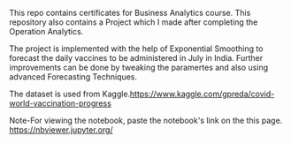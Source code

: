 This repo contains certificates for Business Analytics course.
This repository also contains a Project which I made after completing the Operation Analytics.

The project is implemented with the help of Exponential Smoothing to forecast the daily vaccines to be administered in July in India.
Further improvements can be done by tweaking the paramertes and also using advanced Forecasting Techniques.

The dataset is used from Kaggle.https://www.kaggle.com/gpreda/covid-world-vaccination-progress 

Note-For viewing the notebook, paste the notebook's link on the this page. https://nbviewer.jupyter.org/
